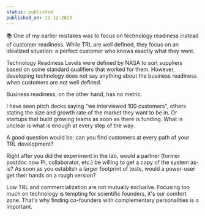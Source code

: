 ```yaml
---
status: published
published_on: 12-12-2023
---
```

📚 One of my earlier mistakes was to focus on technology readiness instead of customer readiness. While TRL are well defined, they focus on an idealized situation: a perfect customer who knows exactly what they want. 

Technology Readiness Levels were defined by NASA to sort suppliers based on some standard qualifiers that worked for them. However, developing technology does not say anything about the business readiness when customers are not well defined. 

Business readiness, on the other hand, has no metric. 

I have seen pitch decks saying "we interviewed 100 customers", others stating the size and growth rate of the market they want to be in. Or startups that build growing teams as soon as there is funding. What is unclear is what is enough at every step of the way. 

A good question would be: can you find customers at every path of your TRL development? 

Right after you did the experiment in the lab, would a partner (former postdoc now PI, collaborator, etc.) be willing to get a copy of the system as-is? As soon as you establish a larger footprint of tests, would a power-user get their hands on a rough version? 

Low TRL and commercialization are not mutually exclusive. Focusing too much on technology is tempting for scientific founders, it's our comfort zone. That's why finding co-founders with complementary personalities is o important. 